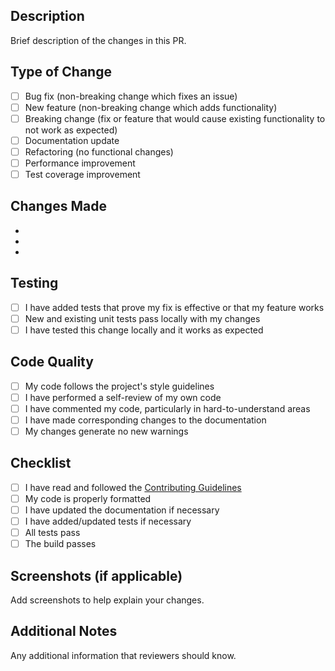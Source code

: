 ## Description
Brief description of the changes in this PR.

## Type of Change
- [ ] Bug fix (non-breaking change which fixes an issue)
- [ ] New feature (non-breaking change which adds functionality)
- [ ] Breaking change (fix or feature that would cause existing functionality to not work as expected)
- [ ] Documentation update
- [ ] Refactoring (no functional changes)
- [ ] Performance improvement
- [ ] Test coverage improvement

## Changes Made
- 
- 
- 

## Testing
- [ ] I have added tests that prove my fix is effective or that my feature works
- [ ] New and existing unit tests pass locally with my changes
- [ ] I have tested this change locally and it works as expected

## Code Quality
- [ ] My code follows the project's style guidelines
- [ ] I have performed a self-review of my own code
- [ ] I have commented my code, particularly in hard-to-understand areas
- [ ] I have made corresponding changes to the documentation
- [ ] My changes generate no new warnings

## Checklist
- [ ] I have read and followed the [Contributing Guidelines](CONTRIBUTING.md)
- [ ] My code is properly formatted
- [ ] I have updated the documentation if necessary
- [ ] I have added/updated tests if necessary
- [ ] All tests pass
- [ ] The build passes

## Screenshots (if applicable)
Add screenshots to help explain your changes.

## Additional Notes
Any additional information that reviewers should know.
